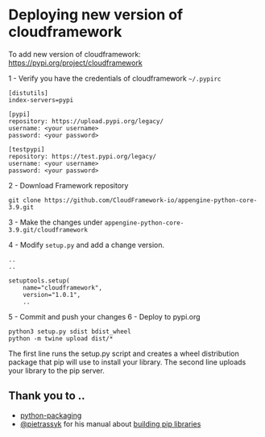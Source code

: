 # Deploying new version of cloudframework
To add new version of cloudframework: https://pypi.org/project/cloudframework

1 - Verify you have the credentials of cloudframework
`~/.pypirc`
```
[distutils] 
index-servers=pypi

[pypi]
repository: https://upload.pypi.org/legacy/ 
username: <your username>
password: <your password>

[testpypi]
repository: https://test.pypi.org/legacy/
username: <your username>
password: <your password>
```
2 - Download Framework repository 
```
git clone https://github.com/CloudFramework-io/appengine-python-core-3.9.git
```
3 - Make the changes under `appengine-python-core-3.9.git/cloudframework`

4 - Modify `setup.py` and add a change version.
```
..
..

setuptools.setup(
    name="cloudframework",
    version="1.0.1",
    ..
```
5 - Commit and push your changes
6 - Deploy to pypi.org
```
python3 setup.py sdist bdist_wheel
python -m twine upload dist/*
```
The first line runs the setup.py script and creates a wheel distribution package that pip will use to install your library.
The second line uploads your library to the pip server.

## Thank you to ..
* [python-packaging](https://python-packaging.readthedocs.io/en/latest/dependencies.html)
* [@pietrassyk](https://medium.com/@pietrassyk) for his manual about [building pip libraries](https://medium.com/@pietrassyk/building-a-custom-pip-library-for-python-fe618034d54a)
